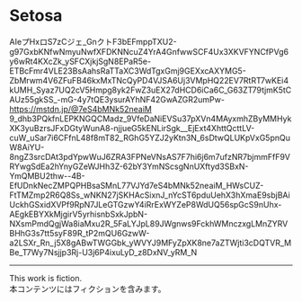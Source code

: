 # Setosa
AIeプHxロS7zCジェ_GnクトF3bEFmppTXU2-g97GxbKNfwNmyuNwfXFDKNNcuZ4YrA4GnfwwSCF4Ux3XKVFYNCfPVg6y6wRt4KXcZk_ySFCXjkjSgN8EPaR5e-ETBcFmr4VLE23BsAahsRaTTaXC3WdTgxGmj9GEXxcAXYMG5-ZbMrwm4V6ZFuFB46kxMxTNcQyPD4VJSA6Uj3VMpHQ22EV7RtRT7wKEi4kUMH_Syaz7UQ2cV5Hmpg8yk2FwZ3uEX27dHCD6iCa6C_G63ZT79tjmK5tCAUz55gkSS_-mG-4y7tQE3ysurAYhNF42GwAZGR2umPw-
https://mstdn.jp/@7eS4bMNk52neaiM
9_dhb3PQkfnLEPKNGQCMadz_9VfeDaNiEVSu37pXVn4MAyxmhZByMMHykXK3yuBzrsJFxDGtyWunA8-njjueG5kENLirSgk__EjExt4XhttQcttLV-cuW_uSar7i6CFfnL48f8mT82_RGhG5YZJ2yKtn3N_6sDtwQLUKpVxG5pnQuW8AiYU-8ngZ3srcDAt3pdYpwWuJ6ZRA3FPNeVNsAS7F7hi6j6m7ufzNR7bjmmFfF9VRYwgSdEa2hYnyGZeWJHh3Z-62bY3YmNScsgNnUXftyd3SBxN-YmQMBU2thw--4B-EfUDnkNecZMPQPHBsaSMnL77VJYd7eS4bMNk52neaiM_HWsCUZ-FtTMZmp2R6Q8Ss_wNKN27jSKHAcSixnJ_nYcST6pduUehX3hXmaE9sbjBAiUckhGSxidXVPf9RpN7JLeGTGzwY4iRrExWYZeP8WdUQ56spGcS9nUhx-AEgkEBYXkMjgirV5yrhisnbSxkJpbN-NXsmPmdQgjWa8iaMxu2R_5FaLYJpL89JWgnws9FckhWMnczxgLMnZYRVBHhG3s7tt5syF89R_tP2mQU6GzwW-a2LSXr_Rn_j5X8gABwTWGGbk_yWVYJ9MFyZpXK8ne7aZTWjti3cDQTVR_MBe_T7Wy7Nsjjp3Rj-U3j6P4ixuLyD_z8DxNV_yRM_N

-----
This work is fiction.  
本コンテンツにはフィクションを含みます。
